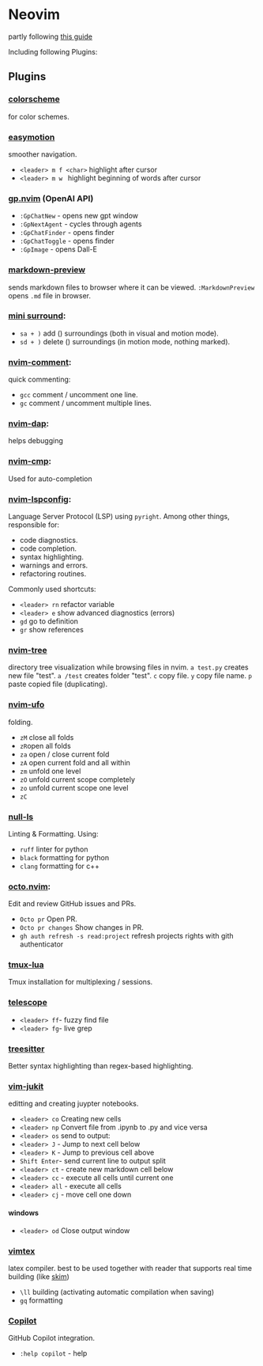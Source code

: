 # Neovim

partly following [this guide](https://www.playfulpython.com/configuring-neovim-as-a-python-ide/)

Including following Plugins:

## Plugins

### [colorscheme](https://github.com/bluz71/vim-nightfly-colors)  
for color schemes.

### [easymotion](https://github.com/easymotion/vim-easymotion)  
smoother navigation.
- `<leader> m f <char>` highlight <char> after cursor
- `<leader> m w ` highlight beginning of words after cursor


### [gp.nvim](https://github.com/Robitx/gp.nvim) (OpenAI API)
- `:GpChatNew` - opens new gpt window
- `:GpNextAgent` - cycles through agents
- `:GpChatFinder` - opens finder 
- `:GpChatToggle` - opens finder 
- `:GpImage` - opens Dall-E  

### [markdown-preview](https://github.com/iamcco/markdown-preview.nvim)
sends markdown files to browser where it can be viewed.
`:MarkdownPreview` opens `.md` file in browser.

### [mini surround](https://github.com/echasnovski/mini.surround):  
- `sa + )` add () surroundings (both in visual and motion mode).
- `sd + )` delete () surroundings (in motion mode, nothing marked).

### [nvim-comment](https://github.com/terrortylor/nvim-comment):
quick commenting:
- `gcc` comment / uncomment one line. 
- `gc` comment / uncomment multiple lines.

### [nvim-dap](https://github.com/rcarriga/nvim-dap-ui):
helps debugging

### [nvim-cmp](https://github.com/hrsh7th/nvim-cmp):  
Used for auto-completion

### [nvim-lspconfig](https://github.com/neovim/nvim-lspconfig):  
Language Server Protocol (LSP) using `pyright`.
Among other things, responsible for:
- code diagnostics.
- code completion.
- syntax highlighting.
- warnings and errors.
- refactoring routines.  

Commonly used shortcuts:
- `<leader> rn` refactor variable
- `<leader> e` show advanced diagnostics (errors)
- `gd` go to definition
- `gr` show references

### [nvim-tree](https://github.com/nvim-tree/nvim-tree.lua)
directory tree visualization while browsing files in nvim.
`a test.py` creates new file "test". 
`a /test` creates folder "test".
`c` copy file.
`y` copy file name.
`p` paste copied file (duplicating).

### [nvim-ufo](https://github.com/kevinhwang91/nvim-ufo)
folding.
- `zM` close all folds
- `zR`open all folds
- `za` open / close current fold
- `zA` open current fold and all within
- `zm` unfold one level
- `zO` unfold current scope completely
- `zo` unfold current scope one level
- `zC`

### [null-ls](jose-elias-alvarez/null-ls.nvim)
Linting & Formatting. Using:
- `ruff` linter for python
- `black` formatting for python
- `clang` formatting for c++

### [octo.nvim](https://github.com/pwntester/octo.nvim):
Edit and review GitHub issues and PRs.
- `Octo pr` Open PR.
- `Octo pr changes` Show changes in PR.
- `gh auth refresh -s read:project` refresh projects rights with gith authenticator

### [tmux-lua](https://github.com/alexghergh/nvim-tmux-navigation)
Tmux installation for multiplexing / sessions.

### [telescope](https://github.com/nvim-telescope/telescope.nvim)
- `<leader> ff`- fuzzy find file
- `<leader> fg`- live grep

### [treesitter](https://github.com/nvim-treesitter/nvim-treesitter)
Better syntax highlighting than regex-based highlighting.

### [vim-jukit](https://github.com/luk400/vim-jukit)
editting and creating juypter notebooks.
- `<leader> co` Creating new cells
- `<leader> np` Convert file from .ipynb to .py and vice versa
- `<leader> os` send to output: 
- `<leader> J` - Jump to next cell below
- `<leader> K` - Jump to previous cell above
- `Shift Enter`- send current line to output split
- `<leader> ct` - create new markdown cell below
- `<leader> cc` - execute all cells until current one
- `<leader> all` - execute all cells
- `<leader> cj` - move cell one down
#### windows
- `<leader> od` Close output window

### [vimtex](https://github.com/lervag/vimtex)
latex compiler. best to be used together with reader that supports real time building 
(like [skim](https://dr563105.github.io/blog/skim-vimtex-setup/))

- `\ll` building (activating automatic compilation when saving)
- `gq` formatting

### [Copilot](https://github.com/github/copilot.vim)
GitHub Copilot integration.

- `:help copilot` - help
